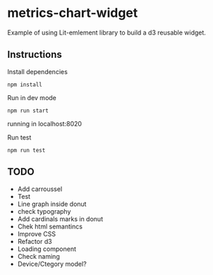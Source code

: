# metrics-chart-widget

Example of using Lit-emlement library to build a d3 reusable widget.

## Instructions

Install dependencies

`npm install`

Run in dev mode

`npm run start`

running in localhost:8020

Run test

`npm run test`

## TODO

- Add carroussel
- Test
- Line graph inside donut
- check typography
- Add cardinals marks in donut
- Chek html semantincs
- Improve CSS
- Refactor d3
- Loading component
- Check naming 
- Device/Ctegory model?



